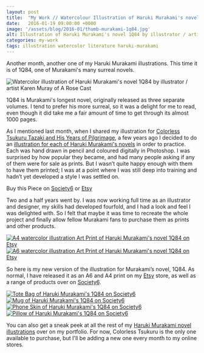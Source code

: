 ```yaml
---
layout: post
title:  "My Work // Watercolour Illustration of Haruki Murakami's novel 1Q84"
date: 	2016-01-19 09:00:00 +0000
image: '/assets/blog/2016-01/thumb-murakami-1q84.jpg'
alt: Illustration of Haruki Murakami's novel 1Q84 by illustrator / artist Karen Muray of A Rose Cast
categories: my-work
tags: illustration watercolor literature haruki-murakami
---
```


<p class="intro">Another month, another one of my Haruki Murakami illustrations. This time it is of 1Q84, one of Murakami's many surreal novels.</p>

![Watercolor illustration of Haruki Murakami's novel 1Q84 by illustrator / artist Karen Muray of A Rose Cast](/assets/folio/murakami/illustration-murakami-19q4.jpg "Watercolor illustration of Haruki Murakami's novel 1Q84 by illustrator / artist Karen Muray of A Rose Cast")

1Q84 is Murakami's longest novel, originally released as three separate volumes. I tend to prefer his more surreal, so it was a delight for me to read, even though it did take me a fair amount of time to get through its almost 1000 pages.

As I mentioned last month, when I shared my illustration for [Colorless Tsukuru Tazaki and His Years of Pilgrimage](/my-work/2015/12/15/colorless-tsukuru-haruki-murakami.html "Watercolour Illustration for Haruki Murakami's Colorless Tsukuru Tazaki and His Years of Pilgrimage"), a few years ago I decided to do an [illustration for each of Haruki Murakami's novels](http://www.akaihane.co.uk/post/54588755092/haruki-murakami "The original Haruki Murakami novel illustrations") in order to practice. Each was hand drawn in pencil and coloured digitally in Photoshop. I was surprised by how popular they became, and had many people asking if any of them were for sale as prints. But I wasn’t quite happy enough with them to have them printed; I was at a point where I was still deep into training and hadn’t yet developed a style I was settled on.

<div class="highlight">
  <p>Buy <span class="the">this</span> Piece <span class="the">on</span>
    <a href="https://society6.com/product/watercolor-illustration-of-haruki-murakamis-novel-1q84_print#1=45" title="Buy Watercolor illustration of Haruki Murakami's novel 1Q84 on the A Rose Cast Society6 store">Society6</a>
    <span class="the">or</span>
    <a href="https://www.etsy.com/shop/ARoseCast?section_id=18192366" title="Buy Watercolor illustration of Haruki Murakami's novel 1Q84 on the A Rose Cast Etsy store">Etsy</a>
  </p>
</div>

Two and a half years went by. I was now working full time as an illustrator and designer, my skills had developed fourfold, and I had a look and feel I was delighted with. So I felt that maybe it was time to recreate the whole project and finally allow fellow Murakami fans to purchase them as prints and other products.

<div class="row">
	<div class="col-md-6">
		<a href="https://www.etsy.com/listing/258057151/haruki-murakamis-1q84-a4-illustration-of" title="A4 watercolor illustration Art Print of Haruki Murakami's novel 1Q84 on Etsy"><img src="/assets/blog/2016-01/a4-illustration-murakami-1q84.jpg" alt="A4 watercolor illustration Art Print of Haruki Murakami's novel 1Q84 on Etsy"></a>
	</div>
	<div class="col-md-6">
		<a href="https://www.etsy.com/listing/267617721/haruki-murakami-watercolor-novel" title="A6 watercolor illustration Art Print of Haruki Murakami's novel 1Q84 on Etsy"><img src="/assets/blog/2016-01/a6-illustration-murakami-1q84.jpg" alt="A6 watercolor illustration Art Print of Haruki Murakami's novel 1Q84 on Etsy"></a>
	</div>
</div>

So here is my new version of the illustration for Murakami’s novel, 1Q84. As normal, I have released it as an A6 and A4 print on my [Etsy](https://www.etsy.com/shop/ARoseCast?section_id=18192366 "Watercolour Illustration for Haruki Murakami's 1Q84 on Esty") store, as well as a range of products over on [Society6](https://society6.com/product/watercolor-illustration-of-haruki-murakamis-novel-1q84_print#1=45 "Watercolour Illustration for Haruki Murakami's 1Q84 on Esty").

<div class="row">
	<div class="col-md-6">
		<a href="https://society6.com/product/watercolor-illustration-of-haruki-murakamis-novel-1q84_print#1=45" title="Tote Bag of Haruki Murakami's 1Q84 on Society6"><img src="/assets/blog/2016-01/society6-haruki-murakami-1q84-bags.jpg" alt="Tote Bag of Haruki Murakami's 1Q84 on Society6"></a>
	</div>
	<div class="col-md-6">
		<a href="https://society6.com/product/watercolor-illustration-of-haruki-murakamis-novel-1q84_print#1=45" title="Mug of Haruki Murakami's 1Q84 on Society6"><img src="/assets/blog/2016-01/society6-haruki-murakami-1q84-mugs.jpg" alt="Mug of Haruki Murakami's 1Q84 on Society6"></a>
	</div>
</div>

<div class="row">
	<div class="col-md-6">
		<a href="https://society6.com/product/watercolor-illustration-of-haruki-murakamis-novel-1q84_print#1=45" title="Phone Skin of Haruki Murakami's 1Q84 on Society6"><img src="/assets/blog/2016-01/society6-haruki-murakami-1q84-cases.jpg" alt="Phone Skin of Haruki Murakami's 1Q84 on Society6"></a>
	</div>
	<div class="col-md-6">
		<a href="https://society6.com/product/watercolor-illustration-of-haruki-murakamis-novel-1q84_print#1=45" title="Pillow of Haruki Murakami's 1Q84 on Society6"><img src="/assets/blog/2016-01/society6-haruki-murakami-1q84-pillows.jpg" alt="Pillow of Haruki Murakami's 1Q84 on Society6"></a>
	</div>
</div>

You can also get a sneak peek at all the rest of my <a href="/project/illustration-murakami.html" title="Haruki Murakami novel watercolor illustrations by illustrator / artist Karen Muray of A Rose Cast">Haruki Murakami novel illustrations</a> over on my portfolio. For now, Colorless Tsukuru is the only one available to purchase, but I'll be adding a new one every month to my online stores.